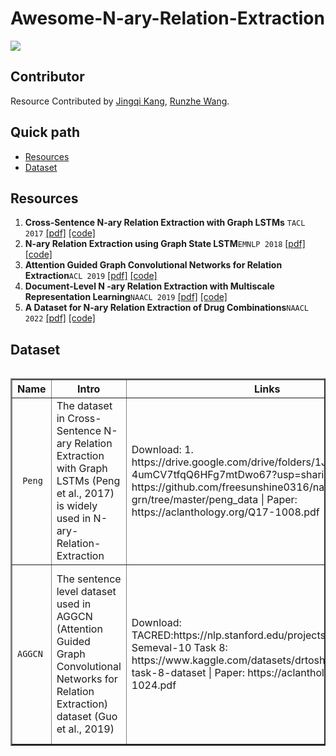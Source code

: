 # Awesome-N-ary-Relation-Extraction

![](https://img.shields.io/badge/Status-building-brightgreen)

## Contributor

Resource Contributed by [Jingqi Kang](https://github.com/JingqiKang), [Runzhe Wang](https://github.com/sid0527).

## Quick path
- [Resources](#resources)
- [Dataset](#dataset)

## Resources
1. **Cross-Sentence N-ary Relation Extraction with Graph LSTMs** `TACL 2017` [[pdf]](https://aclanthology.org/Q17-1008.pdf) [[code]](https://github.com/VioletPeng/GraphLSTM_release) 
2. **N-ary Relation Extraction using Graph State LSTM**`EMNLP 2018` [[pdf]](https://aclanthology.org/D18-1246.pdf) [[code]]( https://github.com/freesunshine0316/nary-grn) 
3. **Attention Guided Graph Convolutional Networks for Relation Extraction**`ACL 2019` [[pdf]](https://aclanthology.org/P19-1024.pdf) [[code]](https://github.com/Cartus/AGGCN) 
4. **Document-Level N -ary Relation Extraction with Multiscale Representation Learning**`NAACL 2019` [[pdf]](https://arxiv.org/abs/1904.02347) [[code]](https://hanover.azurewebsites.net/downloads/naacl2019.aspx) 
5. **A Dataset for N-ary Relation Extraction of Drug Combinations**`NAACL 2022` [[pdf]](https://arxiv.org/abs/2205.02289) [[code]](https://huggingface.co/allenai/drug-combo-classifier-pubmedbert-dapt) 

## Dataset
<div style="overflow-x: auto; overflow-y: auto; height: auto; width:100%;">
<table style="width:100%" border="2">
<thead>
  <tr>
    <th>Name</th>
    <th>Intro</th>
    <th>Links</th>
    <th>Detail</th>
    <th>Size & Stats</th>
  </tr>
</thead>
<tbody >
<tr>
	<td><code> Peng</code> </td>
    <td> The dataset in Cross-Sentence N-ary Relation Extraction with Graph LSTMs (Peng  et al., 2017) is widely used in N-ary-Relation-Extraction </td>
    <td> Download: 1. https://drive.google.com/drive/folders/1Jgw6A08nh-4umCV7tfqQ6HFg7mtDwo67?usp=sharing  |  2. https://github.com/freesunshine0316/nary-grn/tree/master/peng_data  |  Paper: https://aclanthology.org/Q17-1008.pdf </td>
    <td>The triples is from GDKD and CIVIC using distant supervision and the text is from PubMed. </td>
    <td>6987 triples, 6087 binary relations.</td>
</tr>


<tr>
	<td><code>AGGCN</code> </td>
    <td>The sentence level dataset used in AGGCN (Attention Guided Graph Convolutional Networks for Relation Extraction) dataset (Guo  et al., 2019) </td>
    <td> Download:    TACRED:https://nlp.stanford.edu/projects/tacred/  |  Semeval-10 Task 8: https://www.kaggle.com/datasets/drtoshi/semeval2010-task-8-dataset  |  Paper: https://aclanthology.org/P19-1024.pdf </td>
    <td>The dataset is introduced in Graph Convolution over Pruned Dependency Trees Improves Relation Extraction(Zhang et al., 2018) and can be used as a sentence level relation extraction task. </td>
    <td>TACRED:106K instances, 41 relation types+ 'none'    |  Semeval-10 Task 8：10717 instances, 9 relation types+ 'none'</td>
</tr>
	

</tbody >
</table>
</div>
